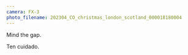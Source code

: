 ```yaml
---
camera: FX-3
photo_filename: 202304_CO_christmas_london_scotland_000018180004
---
```


Mind the gap.

Ten cuidado.
